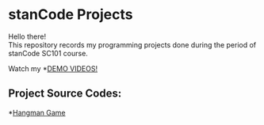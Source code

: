 # stanCode Projects
Hello there!\
This repository records my programming projects done during the period of stanCode SC101 course.

Watch my *[DEMO VIDEOS!](https://reurl.cc/O429QR)

## Project Source Codes:
*[Hangman Game](https://github.com/justagame326/MystanCodeProject/blob/main/stanCode%20project/anagram_searching/anagram%20-%20extension.py)

